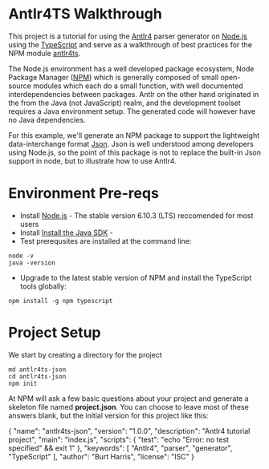 Antlr4TS Walkthrough
=====================

This project is a tutorial for using the [Antlr4](http://www.antlr.org/) parser generator on  [Node.js](https://nodejs.org/) using the [TypeScript](http://www.typescriptlang.org/) and serve as a walkthrough of best practices for the NPM module [antlr4ts](https://www.npmjs.com/package/antlr4ts).    

The Node.js environment has a well developed package ecosystem, Node Package Manager ([NPM](https://www.npmjs.com)) which is generally composed of small open-source modules which each do a small function, with well documented interdependencies between packages.   Antlr on the other hand originated in the from the Java (not JavaScript) realm, and the development toolset requires a Java environment setup.   The generated code will however have no Java dependencies.   

For this example, we'll generate an NPM package to support the lightweight data-interchange format [Json](http://json.org).  Json is well understood among developers using Node.js, so the point of this package is not to replace the built-in Json support in node, but to illustrate how to use Antlr4.

# Environment Pre-reqs
- Install [Node.js](https://nodejs.org/en/) - The stable version 6.10.3 (LTS) reccomended for most users
- Install [Install the Java SDK]() -
- Test prerequsites are installed at the command line:
```
node -v
java -version
```
- Upgrade to the latest stable version of NPM and install the TypeScript tools globally:
```
npm install -g npm typescript
```

# Project Setup  

We start by creating a directory for the project    
```
md antlr4ts-json
cd antlr4ts-json
npm init
```
At NPM will ask a few basic questions about your project and generate a skeleton file named **project.json**.   You can choose to leave most of these answers blank, but the initial version for this project like this:

  {
    "name": "antlr4ts-json",
    "version": "1.0.0",
    "description": "Antlr4 tutorial project",
    "main": "index.js",
    "scripts": {
      "test": "echo \"Error: no test specified\" && exit 1"
    },
    "keywords": [
      "Antlr4",
      "parser",
      "generator",
      "TypeScript"
    ],
    "author": "Burt Harris",
    "license": "ISC"
  }




